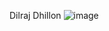 Dilraj Dhillon 
![image](https://github.com/user-attachments/assets/e76bf384-d039-4fab-adc0-c45370dc2ca0)
